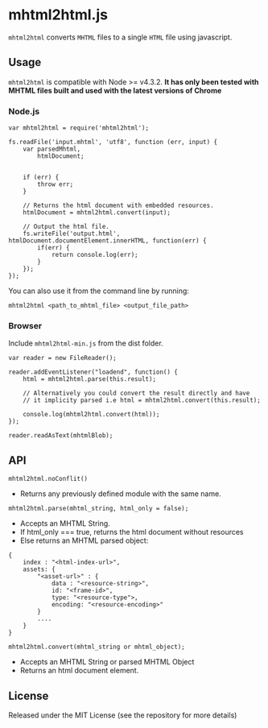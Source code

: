 # mhtml2html.js

`mhtml2html` converts `MHTML` files to a single `HTML` file using javascript.

## Usage

`mhtml2html` is compatible with Node >= v4.3.2.
**It has only been tested with MHTML files built and used with the latest versions of Chrome**

### Node.js

~~~~
var mhtml2html = require('mhtml2html');

fs.readFile('input.mhtml', 'utf8', function (err, input) {
    var parsedMhtml,
        htmlDocument;


    if (err) {
        throw err;
    }

    // Returns the html document with embedded resources.
    htmlDocument = mhtml2html.convert(input);

    // Output the html file.
    fs.writeFile('output.html', htmlDocument.documentElement.innerHTML, function(err) {
        if(err) {
            return console.log(err);
        }
    });
});

~~~~

You can also use it from the command line by running:

`mhtml2html <path_to_mhtml_file> <output_file_path>`

### Browser

Include ```mhtml2html-min.js``` from the dist folder.

~~~~
var reader = new FileReader();

reader.addEventListener("loadend", function() {
    html = mhtml2html.parse(this.result);

    // Alternatively you could convert the result directly and have
    // it implicity parsed i.e html = mhtml2html.convert(this.result);

    console.log(mhtml2html.convert(html));
});

reader.readAsText(mhtmlBlob);
~~~~

## API

`mhtml2html.noConflit()`
 
* Returns any previously defined module with the same name.

`mhtml2html.parse(mhtml_string, html_only = false);`

* Accepts an MHTML String.
* If html_only === true, returns the html document without resources
* Else returns an MHTML parsed object:

~~~~
{
    index : "<html-index-url>",
    assets: {
        "<asset-url>" : {
            data : "<resource-string>",
            id: "<frame-id>",
            type: "<resource-type">,
            encoding: "<resource-encoding>"
        }
        ....
    }
}
~~~~

`mhtml2html.convert(mhtml_string or mhtml_object);`

* Accepts an MHTML String or parsed MHTML Object
* Returns an html document element.


## License

Released under the MIT License (see the repository for more details)